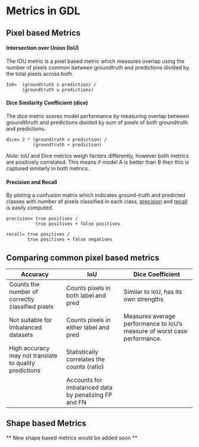 # Metrics in GDL

## Pixel based Metrics

#### Intersection over Union (IoU)

The IOU metric is a pixel based metric which measures overlap using the number of pixels common between groundtruth and predictions divided by the total pixels across both.

```
IoU=  (groundtruth ∩ prediction) /
      (groundtruth u predictions)
```

#### Dice Similarity Coefficient  (dice)

The dice metric scores model performance by measuring overlap between groundthruth and predictions divided by sum of pixels of both groundtruth and predictions. 

```
dice= 2 * (groundtruth ∩ prediction) /
          (groundtruth + prediction) 

```
_Note:_ IoU and Dice metrics weigh factors differently, however both metrics are positively correlated. This means if model A is better than B then this is captured similarly in both metrics.

#### Precision and Recall

By ploting a confusion matrix which indicates ground-truth and predicted classes with number of pixels classified in each class, [precision](https://scikit-learn.org/stable/modules/generated/sklearn.metrics.precision_score.html#sklearn.metrics.precision_score) and [recall](https://scikit-learn.org/stable/modules/generated/sklearn.metrics.recall_score.html#sklearn.metrics.recall_score) is easily computed.

```
precision= true positives /
           true positives + false positives
```

```
recall= true positives /
        true positives + false negatives
```
<!---
classes = A and B evaluating for class A 
where,

- True Positives(TP) = pixels correctly classified as class A 
- False Positives(FP) = pixels incorrectly classified as class A
- False Negatives(FN) = class A pixels incorrectly classified as class B
- True Negatives(TN) = pixels correctly classified as class B

#### Matthews Correlation Coefficient (MCC)

The MCC metric takes all four confusion matrix categories (TP, FP, FN and TN) into account which in turn provides a more reliable score. This [article](https://bmcgenomics.biomedcentral.com/articles/10.1186/s12864-019-6413-7) compares MCC to other widely used metrics. This metric is insusceptible to the imbalanced dataset factor. Also [Scikit-Learn](https://scikit-learn.org/stable/modules/generated/sklearn.metrics.matthews_corrcoef.html) defines this metric is simpler terms. 

```
MCC= TP * TN - FP * FN /
     [(TP + FP) * (FN + TN) * (FP + TN) * (TP + FN)]^(1/2)
```

#### Accuracy

Accuracy is simply defined here as the ratio of correctly classified pixels to total number of pixels between ground-truth and predicted.
_Note:_ This metric is very susceptible to imbalanced datasets and may give an overly optimistic score when that is not the case. We can write down the accuracy formular using the confusion matrix categories. 

```
acc= TP + TN /
     TP + TN + FP + FN 
```
 -->
## Comparing common pixel based metrics
| Accuracy   | IoU  | Dice Coefficient  |
|---|---|---|
| Counts the number of correctly classified pixels   | Counts pixels in both label and pred   | Similar to IoU, has its own strengths   |
| Not suitable for Imbalanced datasets    | Counts pixels in either label and pred  | Measures average performance to IoU’s measure of worst case performance.   |
| High accuracy may not translate to quality predictions   | Statistically correlates the counts (ratio)   |   |
|    | Accounts for imbalanced data by penalizing FP and FN   |   |

## Shape based Metrics

** New shape based metrics would be added soon ** 